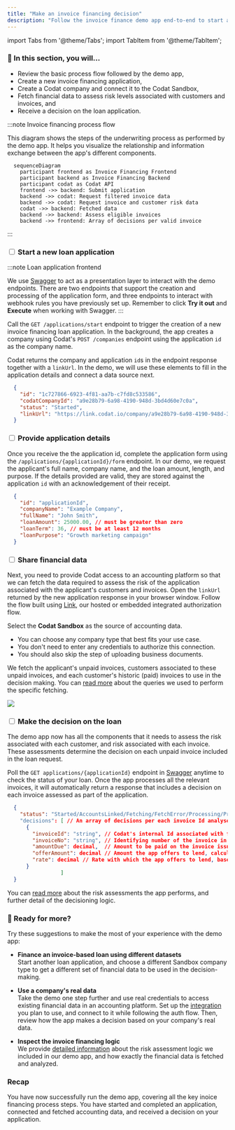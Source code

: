 ```yaml
---
title: "Make an invoice financing decision"
description: "Follow the invoice finance demo app end-to-end to start an application, analyze it, and make a decision on the request"
---
```

import Tabs from '@theme/Tabs';
import TabItem from '@theme/TabItem';

### 🚀 In this section, you will...
* Review the basic process flow followed by the demo app,
* Create a new invoice financing application,
* Create a Codat company and connect it to the Codat Sandbox,
* Fetch financial data to assess risk levels associated with customers and invoices, and
* Receive a decision on the loan application. 

:::note Invoice financing process flow

This diagram shows the steps of the underwriting process as performed by the demo app. It helps you visualize the relationship and information exchange between the app's different components.

``` mermaid
  sequenceDiagram
    participant frontend as Invoice Financing Frontend 
    participant backend as Invoice Financing Backend 
    participant codat as Codat API
    frontend ->> backend: Submit application
    backend ->> codat: Request filtered invoice data
    backend ->> codat: Request invoice and customer risk data
    codat ->> backend: Fetched data
    backend ->> backend: Assess eligible invoices 
    backend ->> frontend: Array of decisions per valid invoice
```  
:::  

### <input type="checkbox" unchecked /> Start a new loan application  

:::note Loan application frontend

We use [Swagger](http://localhost:5069/swagger/index.html) to act as a presentation layer to interact with the demo endpoints. There are two endpoints that support the creation and processing of the application form, and three endpoints to interact with webhook rules you have previously set up. Remember to click **Try it out** and **Execute** when working with Swagger.
:::

Call the `GET /applications/start` endpoint to trigger the creation of a new invoice financing loan application. In the background, the app creates a company using Codat's `POST /companies` endpoint using the application `id` as the company name.

Codat returns the company and application `id`s in the endpoint response together with a `linkUrl`. In the demo, we will use these elements to fill in the application details and connect a data source next.  

```json title="Example endpoint response"
  {
    "id": "1c727866-6923-4f81-aa7b-c7fd8c533586",
    "codatCompanyId": "a9e28b79-6a98-4190-948d-3bd4d60e7c0a",
    "status": "Started", 
    "linkUrl": "https://link.codat.io/company/a9e28b79-6a98-4190-948d-3bd4d60e7c0a"
  }
```

### <input type="checkbox" unchecked /> Provide application details  

Once you receive the the application id, complete the application form using the `/applications/{applicationId}/form` endpoint. In our demo, we request the applicant's full name, company name, and the loan amount, length, and purpose. If the details provided are valid, they are stored against the application `id` with an acknowledgement of their receipt. 

```json title="Example application form"
  {
    "id": "applicationId", 
    "companyName": "Example Company",
    "fullName": "John Smith",
    "loanAmount": 25000.00, // must be greater than zero 
    "loanTerm": 36, // must be at least 12 months
    "loanPurpose": "Growth marketing campaign"
  }
```

### <input type="checkbox" unchecked /> Share financial data  

Next, you need to provide Codat access to an accounting platform so that we can fetch the data required to assess the risk of the application associated with the applicant's customers and invoices. Open the `linkUrl` returned by the new application response in your browser window. Follow the flow built using [Link](/auth-flow/overview), our hosted or embedded integrated authorization flow. 

Select the **Codat Sandbox** as the source of accounting data.
* You can choose any company type that best fits your use case.
* You don't need to enter any credentials to authorize this connection. 
* You should also skip the step of uploading business documents. 

We fetch the applicant's unpaid invoices, customers associated to these unpaid invoices, and each customer's historic (paid) invoices to use in the decision making. You can [read more](/accounting-api/guides/invoice-finance/inv-fin-decision) about the queries we used to perform the specific fetching. 

![](/img/use-cases/underwriting/sandbox-credentials-modal.png)

### <input type="checkbox" unchecked /> Make the decision on the loan 

The demo app now has all the components that it needs to assess the risk associated with each customer, and risk associated with each invoice. These assessments determine the decision on each unpaid invoice included in the loan request. 

Poll the `GET applications/{applicationId}` endpoint in [Swagger](http://localhost:5069/swagger/index.html) anytime to check the status of your loan. Once the app processes all the relevant invoices, it will automatically return a response that includes a decision on each invoice assessed as part of the application.

```json title="Example decision response"
  {
    "status": "Started/AccountsLinked/Fetching/FetchError/Processing/ProcessingError/Complete" // Response displays one of these possible application statuses
    "decisions": [ // An array of decisions per each invoice Id analysed during the application
      {
        "invoiceId": "string", // Codat's internal Id associated with fetched invoices
        "invoiceNo": "string", // Identifying number of the invoice in the applicant's accounting system
        "amountDue": decimal,  // Amount to be paid on the invoice issued to customer
        "offerAmount": decimal // Amount the app offers to lend, calculated as 90% of amountDue
        "rate": decimal // Rate with which the app offers to lend, based on each invoice's risk
      }
                 ]
  }
```

You can [read more](/accounting-api/guides/invoice-finance/inv-fin-decision) about the risk assessments the app performs, and further detail of the decisioning logic.

### 💪 Ready for more? 

Try these suggestions to make the most of your experience with the demo app:

- **Finance an invoice-based loan using different datasets**  
  Start another loan application, and choose a different Sandbox company type to get a different set of financial data to be used in the decision-making. 

- **Use a company's real data**  
  Take the demo one step further and use real credentials to access existing financial data in an accounting platform. Set up the [integration](/integrations/accounting/overview) you plan to use, and connect to it while following the auth flow. Then, review how the app makes a decision based on your company's real data. 

- **Inspect the invoice financing logic**  
  We provide [detailed information](/accounting-api/guides/invoice-finance/inv-fin-decision) about the risk assessment logic we included in our demo app, and how exactly the financial data is fetched and analyzed. 
  

### Recap

You have now successfully run the demo app, covering all the key inoice financing process steps. You have started and completed an application, connected and fetched accounting data, and received a decision on your application. 
